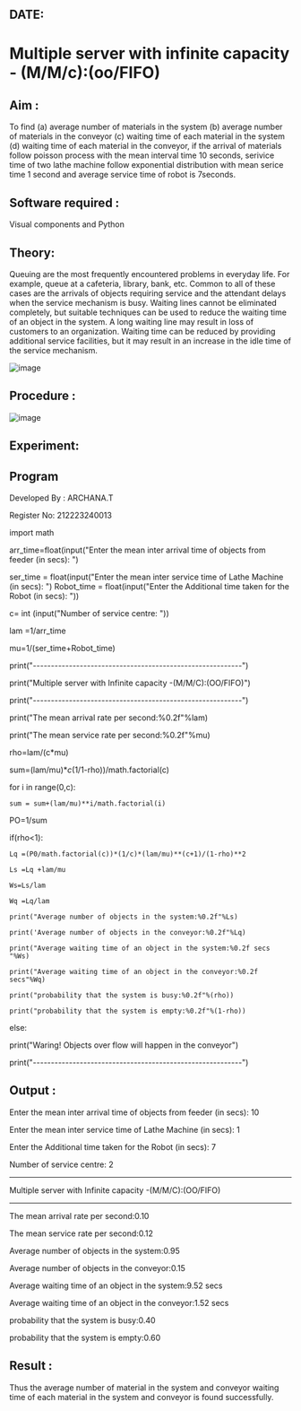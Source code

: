 ## DATE:
# Multiple server with infinite capacity - (M/M/c):(oo/FIFO)
## Aim :
To find (a) average number of materials in the system (b) average number of materials in the conveyor (c) waiting time of each material in the system (d) waiting time of each material in the conveyor, if the arrival  of materials follow poisson process with the mean interval time 10 seconds, serivice time of two lathe machine follow exponential distribution with mean serice time 1 second and average service time of robot is 7seconds.

## Software required :
Visual components and Python

## Theory:
Queuing are the most frequently encountered problems in everyday life. For example, queue at a cafeteria, library, bank, etc. Common to all of these cases are the arrivals of objects requiring service and the attendant delays when the service mechanism is busy. Waiting lines cannot be eliminated completely, but suitable techniques can be used to reduce the waiting time of an object in the system. A long waiting line may result in loss of customers to an organization. Waiting time can be reduced by providing additional service facilities, but it may result in an increase in the idle time of the service mechanism.

![image](https://user-images.githubusercontent.com/103921593/203238035-1c8109bc-cbf2-4c77-baea-c5b682a752ef.png)

## Procedure :

![image](https://user-images.githubusercontent.com/103921593/203238265-176740b0-eae2-4772-90be-5449869ac9b0.png)




## Experiment:



## Program

Developed By : ARCHANA.T

Register No: 212223240013

import math 

arr_time=float(input("Enter the mean inter arrival time of objects from feeder (in secs): ")

ser_time = float(input("Enter the mean inter service time of Lathe Machine (in secs): ")
Robot_time = float(input("Enter the Additional time taken for the Robot (in secs): "))

c= int (input("Number of service centre: "))

lam =1/arr_time

mu=1/(ser_time+Robot_time)

print("----------------------------------------------------------")

print("Multiple server with Infinite capacity -(M/M/C):(OO/FIFO)")

print("----------------------------------------------------------")

print("The mean arrival rate per second:%0.2f"%lam)

print("The mean service rate per second:%0.2f"%mu)

rho=lam/(c*mu)

sum=(lam/mu)**c*(1/1-rho))/math.factorial(c)

for i in range(0,c):

    sum = sum+(lam/mu)**i/math.factorial(i)
    
PO=1/sum

if(rho<1):

    Lq =(P0/math.factorial(c))*(1/c)*(lam/mu)**(c+1)/(1-rho)**2
    
    Ls =Lq +lam/mu
    
    Ws=Ls/lam
    
    Wq =Lq/lam
    
    print("Average number of objects in the system:%0.2f"%Ls)
    
    print('Average number of objects in the conveyor:%0.2f"%Lq)
    
    print("Average waiting time of an object in the system:%0.2f secs "%Ws)
    
    print("Average waiting time of an object in the conveyor:%0.2f secs"%Wq)
    
    print("probability that the system is busy:%0.2f"%(rho))
    
    print("probability that the system is empty:%0.2f"%(1-rho))
    
else:

   print("Waring! Objects over flow will happen in the conveyor")
   
print("----------------------------------------------------------")   
    


## Output :

Enter the mean inter arrival time of objects from feeder (in secs): 10

Enter the mean inter service time of Lathe Machine (in secs): 1

Enter the Additional time taken for the Robot (in secs): 7

Number of service centre: 2

------------------------------------------------------------

Multiple server with Infinite capacity -(M/M/C):(OO/FIFO)

-------------------------------------------------------------
The mean arrival rate per second:0.10

The mean service rate per second:0.12

Average number of objects in the system:0.95

Average number of objects in the conveyor:0.15

Average waiting time of an object in the system:9.52 secs

Average waiting time of an object in the conveyor:1.52 secs

probability that the system is busy:0.40

probability that the system is empty:0.60







## Result : 
Thus the average number of material in the system and conveyor waiting time of each material in the system and conveyor is found successfully.


